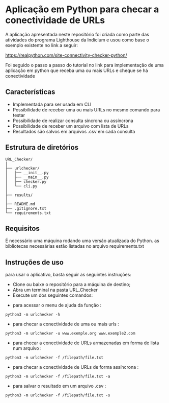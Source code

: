 <!-- Written with [StackEdit](https://stackedit.io/). -->

# Aplicação em Python para checar a conectividade de URLs

A aplicação apresentada neste repositório foi criada como parte das atividades do programa Lighthouse da Indicium e usou como base o exemplo existente no link a seguir:

https://realpython.com/site-connectivity-checker-python/

Foi seguido o passo a passo do tutorial no link para implementação de uma aplicação em python que receba uma ou mais URLs e cheque se há conectividade

## Características

- Implementada para ser usada em CLI
- Possibilidade de receber uma ou mais URLs no mesmo comando para testar
- Possibilidade de realizar consulta síncrona ou assíncrona
- Possibilidade de receber um arquivo com lista de URLs
- Resultados são salvos em arquivos .csv em cada consulta

## Estrutura de diretórios

```
URL_Checker/
│
├── urlchecker/
│   ├── __init__.py
│   ├── __main__.py
│   ├── checker.py
│   └── cli.py
│
├── results/
│
├── README.md
├── .gitignore.txt
└── requirements.txt

```

## Requisitos

É necessário uma máquina rodando uma versão atualizada do Python.
as bibliotecas necessárias estão listadas no arquivo requirements.txt

## Instruções de uso

para usar o aplicativo, basta seguir as seguintes instruções:
- Clone ou baixe o repositório para a máquina de destino;
- Abra um terminal na pasta URL_Checker
- Execute um dos seguintes comandos:

* para acessar o menu de ajuda da função :
```
python3 -m urlchecker -h
```

* para checar a conectividade de uma ou mais urls :
```
python3 -m urlchecker -u www.exemple.org www.exemple2.com
```

* para checar a conectividade de URLs armazenadas em forma de lista num arquivo :
```
python3 -m urlchecker -f /filepath/file.txt
```

* para checar a conectividade de URLs de forma assíncrona :
```
python3 -m urlchecker -f /filepath/file.txt -a
```

* para salvar o resultado em um arquivo .csv :
```
python3 -m urlchecker -f /filepath/file.txt -s
```
